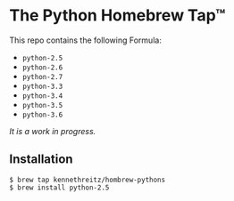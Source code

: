 # The Python Homebrew Tap™

This repo contains the following Formula:

- `python-2.5`
- `python-2.6`
- `python-2.7`
- `python-3.3`
- `python-3.4`
- `python-3.5`
- `python-3.6`

*It is a work in progress.*

## Installation

    $ brew tap kennethreitz/hombrew-pythons
    $ brew install python-2.5

